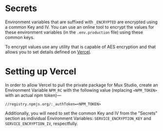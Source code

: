 





# Secrets
Environment variables that are suffixed with `_ENCRYPTED` are encrypted using a common Key and IV.  You can use an online tool to encrypt the values for these environment variables (in the `.env.production` file) using these common keys.

To encrypt values use any utility that is capable of AES encryption and that allows you to set details defined on [Vercel](https://vercel.com/support/articles/how-do-i-workaround-vercel-s-4-kb-environment-variables-limit#step-2:-create-the-encrypted-content).

# Setting up Vercel

In order to allow Vercel to pull the private package for Mux Studio, create an Environment Variable `NPM_RC` with the following value (replacing `<NPM_TOKEN>` with an actual npm token)—

```
//registry.npmjs.org/:_authToken=<NPM_TOKEN>
```

Additionally, you will need to set the common Key and IV from the "Secrets" section as individual Environment Variables: `SERVICE_ENCRYPTION_KEY` and `SERVICE_ENCRYPTION_IV`, respectfully.
